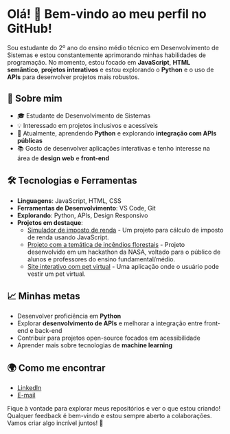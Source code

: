 # Olá! 👋 Bem-vindo ao meu perfil no GitHub!

Sou estudante do 2º ano do ensino médio técnico em Desenvolvimento de Sistemas e estou constantemente aprimorando minhas habilidades de programação. No momento, estou focado em **JavaScript**, **HTML semântico**, **projetos interativos** e estou explorando o **Python** e o uso de **APIs** para desenvolver projetos mais robustos.

## 🚀 Sobre mim
- 🎓 Estudante de Desenvolvimento de Sistemas
- 💡 Interessado em projetos inclusivos e acessíveis
- 🌱 Atualmente, aprendendo **Python** e explorando **integração com APIs públicas**
- 📚 Gosto de desenvolver aplicações interativas e tenho interesse na área de **design web** e **front-end**

## 🛠️ Tecnologias e Ferramentas
- **Linguagens**: JavaScript, HTML, CSS
- **Ferramentas de Desenvolvimento**: VS Code, Git
- **Explorando**: Python, APIs, Design Responsivo
- **Projetos em destaque**:
  - [Simulador de imposto de renda](link_do_projeto) - Um projeto para cálculo de imposto de renda usando JavaScript.
  - [Projeto com a temática de incêndios florestais](link_do_projeto) - Projeto desenvolvido em um hackathon da NASA, voltado para o público de alunos e professores do ensino fundamental/médio.
  - [Site interativo com pet virtual](link_do_projeto) - Uma aplicação onde o usuário pode vestir um pet virtual.

## 📈 Minhas metas
- Desenvolver proficiência em **Python**
- Explorar **desenvolvimento de APIs** e melhorar a integração entre front-end e back-end
- Contribuir para projetos open-source focados em acessibilidade
- Aprender mais sobre tecnologias de **machine learning**

## 🌍 Como me encontrar
- [LinkedIn](https://www.linkedin.com)
- [E-mail](mailto:seuemail@exemplo.com)

Fique à vontade para explorar meus repositórios e ver o que estou criando! Qualquer feedback é bem-vindo e estou sempre aberto a colaborações. Vamos criar algo incrível juntos! 🚀
